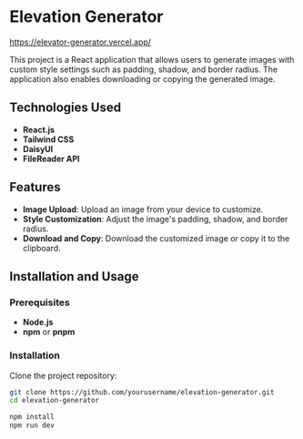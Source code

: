 # Elevation Generator

https://elevator-generator.vercel.app/

This project is a React application that allows users to generate images with custom style settings such as padding, shadow, and border radius. The application also enables downloading or copying the generated image.

## Technologies Used

- **React.js**
- **Tailwind CSS**
- **DaisyUI**
- **FileReader API** 

## Features

- **Image Upload**: Upload an image from your device to customize.
- **Style Customization**: Adjust the image's padding, shadow, and border radius.
- **Download and Copy**: Download the customized image or copy it to the clipboard.

## Installation and Usage

### Prerequisites
- **Node.js** 
- **npm** or **pnpm**

### Installation

Clone the project repository:
   ```bash
   git clone https://github.com/yourusername/elevation-generator.git
   cd elevation-generator

   npm install
   npm run dev
  ```  

